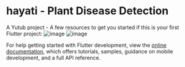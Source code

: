 # hayati - Plant Disease Detection

A Yutub project - 
A few resources to get you started if this is your first Flutter project:
![image](https://github.com/neorock07/hayati-konten-yutub/assets/99853004/77aa7fd9-47f3-416f-83ff-1d75dbb1e7d0)
![image](https://github.com/neorock07/hayati-konten-yutub/assets/99853004/e9d5ffa8-0824-4fcd-b09c-c98c2810640b)


For help getting started with Flutter development, view the
[online documentation](https://docs.flutter.dev/), which offers tutorials,
samples, guidance on mobile development, and a full API reference.
